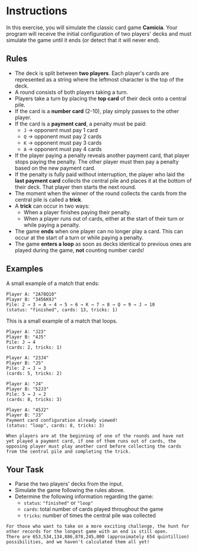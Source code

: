 # Instructions

In this exercise, you will simulate the classic card game **Camicia**.
Your program will receive the initial configuration of two players' decks and must simulate the game until it ends (or detect that it will never end).

## Rules

- The deck is split between **two players**.
  Each player's cards are represented as a string where the leftmost character is the top of the deck.
- A round consists of both players taking a turn.
- Players take a turn by placing the **top card** of their deck onto a central pile.
- If the card is a **number card** (2-10), play simply passes to the other player.
- If the card is a **payment card**, a penalty must be paid:
  - `J` → opponent must pay 1 card
  - `Q` → opponent must pay 2 cards
  - `K` → opponent must pay 3 cards
  - `A` → opponent must pay 4 cards
- If the player paying a penalty reveals another payment card, that player stops paying the penalty.
  The other player must then pay a penalty based on the new payment card.
- If the penalty is fully paid without interruption, the player who laid the **last payment card** collects the central pile and places it at the bottom of their deck.
  That player then starts the next round.
- The moment when the winner of the round collects the cards from the central pile is called a **trick**.
- A **trick** can occur in two ways:
  - When a player finishes paying their penalty.
  - When a player runs out of cards, either at the start of their turn or while paying a penalty.
- The game **ends** when one player can no longer play a card.
  This can occur at the start of a turn or while paying a penalty.
- The game **enters a loop** as soon as decks identical to previous ones are played during the game, **not** counting number cards!

## Examples

A small example of a match that ends:

```text
Player A: "2A78Q10"
Player B: "3456K9J"
Pile: 2 → 3 → A → 4 → 5 → 6 → K → 7 → 8 → Q → 9 → J → 10
(status: "finished", cards: 13, tricks: 1)
```

This is a small example of a match that loops.

```text
Player A: "J23"
Player B: "4J5"
Pile: J → 4
(cards: 2, tricks: 1)

Player A: "23J4"
Player B: "J5"
Pile: 2 → J → 3
(cards: 5, tricks: 2)

Player A: "J4"
Player B: "52J3"
Pile: 5 → J → 2
(cards: 8, tricks: 3)

Player A: "45J2"
Player B: "J3"
Payment card configuration already viewed!
(status: "loop", cards: 8, tricks: 3)
```

~~~~exercism/caution
When players are at the beginning of one of the rounds and have not yet played a payment card, if one of them runs out of cards, the opposing player must play another card before collecting the cards from the central pile and completing the trick.
~~~~

## Your Task

- Parse the two players' decks from the input.
- Simulate the game following the rules above.
- Determine the following information regarding the game:
  - `status`: `"finished"` or `"loop"`
  - `cards`: total number of cards played throughout the game
  - `tricks`: number of times the central pile was collected

~~~~exercism/advanced
For those who want to take on a more exciting challenge, the hunt for other records for the longest game with an end is still open.
There are 653,534,134,886,878,245,000 (approximately 654 quintillion) possibilities, and we haven't calculated them all yet!
~~~~
